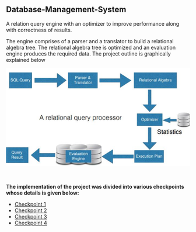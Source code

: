 <h2>Database-Management-System</h2>


A relation query engine with an optimizer to improve performance along with correctness of results. 

The engine comprises of a parser and a translator to build a relational algebra tree. The relational algebra tree is optimized and an evaluation engine produces the required data. The project outline is graphically explained below

![Alt text](/src/overview.JPG?raw=true "Project Outline")

<br>

<b>The implementation of the project was divided into various checkpoints whose details is given below:</b>
<ul>
  <li><a href="https://odin.cse.buffalo.edu/teaching/cse-562/2018sp/checkpoint1.html">Checkpoint 1</a></li>
  <li><a href="https://odin.cse.buffalo.edu/teaching/cse-562/2018sp/checkpoint2.html">Checkpoint 2</a></li>
  <li><a href="https://odin.cse.buffalo.edu/teaching/cse-562/2018sp/checkpoint3.html">Checkpoint 3</a></li>
  <li><a href="https://odin.cse.buffalo.edu/teaching/cse-562/2018sp/checkpoint4.html">Checkpoint 4</a></li>
</ul>



